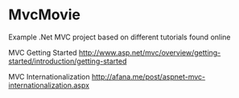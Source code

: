 MvcMovie
========

Example .Net MVC project based on different tutorials found online

MVC Getting Started
http://www.asp.net/mvc/overview/getting-started/introduction/getting-started

MVC Internationalization
http://afana.me/post/aspnet-mvc-internationalization.aspx




